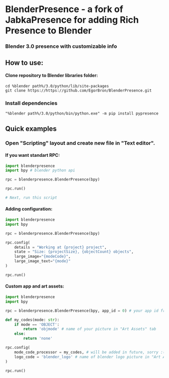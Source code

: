 # BlenderPresence - a fork of JabkaPresence for adding Rich Presence to Blender
### Blender 3.0 presence with customizable info

## How to use:

#### Clone repository to Blender libraries folder:
```batch
cd %blender path%/3.0/python/lib/site-packages
git clone https://https://github.com/EgorBron/BlenderPresence.git
```

### Install dependencies
```
"%blender path%/3.0/python/bin/python.exe" -m pip install pypresence
```

## Quick examples
### Open "Scripting" layout and create new file in "Text editor".
#### If you want standart RPC:
```python
import blenderpresence
import bpy # blender python api

rpc = blenderpresence.BlenderPresence(bpy)

rpc.run()

# Next, run this script
```

#### Adding configuration:
```python
import blenderpresence
import bpy

rpc = blenderpresence.BlenderPresence(bpy)

rpc.config(
    details = "Working at {project} project", 
    state = "Size: {projectSize}, {objectCount} objects", 
    large_image="{modeCode}", 
    large_image_text="{mode}"
)

rpc.run()
```

#### Custom app and art assets:
```python
import blenderpresence
import bpy

rpc = blenderpresence.BlenderPresence(bpy, app_id = 0) # your app id from Discord Develepers website

def my_codes(mode: str):
    if mode == 'OBJECT':
        return 'objmode' # name of your picture in "Art Assets" tab
    else:
        return 'none'

rpc.config(
    mode_code_processor = my_codes, # will be added in future, sorry :(
    logo_code = 'blender_logo' # name of blender logo picture in "Art Assets" tab
)

rpc.run()
```
